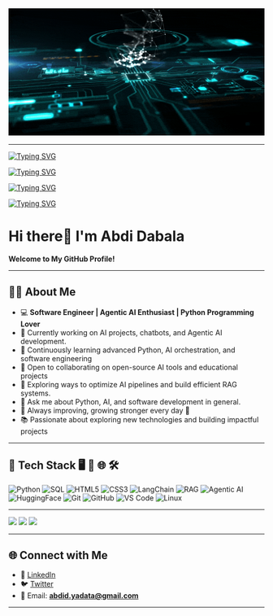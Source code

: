 <img src="assets/AI-Technology-Creation-Concept.gif" alt="AI-Technology-Creation-Concept" width="2000" height="250" />

---
<!------- Typing SVG ------->
[![Typing SVG](https://readme-typing-svg.demolab.com?font=Fira+Code&size=26&pause=1000&color=00FF88&center=true&vCenter=true&width=900&lines=Hi%2C+I'm+Abdi+Dabala;AI+Developer+%7C+Agentic+AI;Passionate+Problem+Solver;Always+Learning+%26+Building)](https://git.io/typing-svg)

[![Typing SVG](https://readme-typing-svg.demolab.com?font=Roboto&size=26&pause=1000&color=00FF88&center=true&vCenter=true&width=900&lines=Hi%2C+I'm+Abdi+Dabala;AI+Developer+%7C+Agentic+AI;Passionate+Problem+Solver;Always+Learning+%26+Building)](https://git.io/typing-svg)

[![Typing SVG](https://readme-typing-svg.demolab.com?font=Source+Code+Pro&size=26&pause=1000&color=00FF88&center=true&vCenter=true&width=900&lines=Hi%2C+I'm+Abdi+Dabala;AI+Developer+%7C+Agentic+AI;Passionate+Problem+Solver;Always+Learning+%26+Building)](https://git.io/typing-svg)

[![Typing SVG](https://readme-typing-svg.demolab.com?font=Poppins&size=26&pause=1000&color=00FF88&center=true&vCenter=true&width=900&lines=Hi%2C+I'm+Abdi+Dabala;AI+Developer+%7C+Agentic+AI;Passionate+Problem+Solver;Always+Learning+%26+Building)](https://git.io/typing-svg)


<!------- Typing SVG ------->
<!--
[![Typing SVG](https://readme-typing-svg.demolab.com?font=Fira+Code&size=26&pause=1000&color=00FF88&center=true&vCenter=true&width=900&lines=Hi%2C+I'm+Abdi+Dabala;AI+Developer+%7C+Agentic+AI;Web+Developer;Competitive+Programmer;Passionate+Problem+Solver;Always+Learning+%26+Building)](https://git.io/typing-svg)
-->


# Hi there👋  I'm Abdi Dabala
**Welcome to My GitHub Profile!**


---
## 🙋‍♂️ About Me
- 💻 **Software Engineer | Agentic AI Enthusiast | Python Programming Lover**  
- 🔭 Currently working on AI projects, chatbots, and Agentic AI development.  
- 🌱 Continuously learning advanced Python, AI orchestration, and software engineering
- 👯 Open to collaborating on open-source AI tools and educational projects
- 🤔 Exploring ways to optimize AI pipelines and build efficient RAG systems.  
- 💬 Ask me about Python, AI, and software development in general. 
- 💪 Always improving, growing stronger every day 🚀  
- 📚 Passionate about exploring new technologies and building impactful projects

---
## 🚀 Tech Stack 🖥️  🤖 🌐 🛠️

![Python](https://img.shields.io/badge/Python-3776AB?style=for-the-badge&logo=python&logoColor=white) ![SQL](https://img.shields.io/badge/SQL-003B57?style=for-the-badge&logo=postgresql&logoColor=white) ![HTML5](https://img.shields.io/badge/HTML5-E34F26?style=for-the-badge&logo=html5&logoColor=white) ![CSS3](https://img.shields.io/badge/CSS3-1572B6?style=for-the-badge&logo=css3&logoColor=white) ![LangChain](https://img.shields.io/badge/LangChain-1C3C3C?style=for-the-badge&logo=chainlink&logoColor=white) ![RAG](https://img.shields.io/badge/RAG%20(Retrieval%20Augmented%20Generation)-FF6F00?style=for-the-badge&logo=google&logoColor=white) ![Agentic AI](https://img.shields.io/badge/Agentic%20AI-000000?style=for-the-badge&logo=artstation&logoColor=white) ![HuggingFace](https://img.shields.io/badge/HuggingFace-FFD21E?style=for-the-badge&logo=huggingface&logoColor=black) ![Git](https://img.shields.io/badge/Git-F05032?style=for-the-badge&logo=git&logoColor=white) ![GitHub](https://img.shields.io/badge/GitHub-181717?style=for-the-badge&logo=github&logoColor=white) ![VS Code](https://img.shields.io/badge/VS%20Code-0078D4?style=for-the-badge&logo=visualstudiocode&logoColor=white) ![Linux](https://img.shields.io/badge/Linux-FCC624?style=for-the-badge&logo=linux&logoColor=black)
<!--

#### 🖥️ Programming Languages
![Python](https://img.shields.io/badge/Python-3776AB?style=for-the-badge&logo=python&logoColor=white) ![SQL](https://img.shields.io/badge/SQL-003B57?style=for-the-badge&logo=postgresql&logoColor=white) ![C++](https://img.shields.io/badge/C++-00599C?style=for-the-badge&logo=cplusplus&logoColor=white) ![Java](https://img.shields.io/badge/Java-007396?style=for-the-badge&logo=java&logoColor=white)


#### 🤖 AI & Frameworks
![LangChain](https://img.shields.io/badge/LangChain-1C3C3C?style=for-the-badge&logo=chainlink&logoColor=white) ![RAG](https://img.shields.io/badge/RAG%20(Retrieval%20Augmented%20Generation)-FF6F00?style=for-the-badge&logo=google&logoColor=white) ![Agentic AI](https://img.shields.io/badge/Agentic%20AI-000000?style=for-the-badge&logo=artstation&logoColor=white) ![HuggingFace](https://img.shields.io/badge/HuggingFace-FFD21E?style=for-the-badge&logo=huggingface&logoColor=black)

#### 🌐 Web Technologies
![HTML5](https://img.shields.io/badge/HTML5-E34F26?style=for-the-badge&logo=html5&logoColor=white) ![CSS3](https://img.shields.io/badge/CSS3-1572B6?style=for-the-badge&logo=css3&logoColor=white)


#### 🛠️ Tools & Platforms
![Git](https://img.shields.io/badge/Git-F05032?style=for-the-badge&logo=git&logoColor=white) ![GitHub](https://img.shields.io/badge/GitHub-181717?style=for-the-badge&logo=github&logoColor=white) ![VS Code](https://img.shields.io/badge/VS%20Code-0078D4?style=for-the-badge&logo=visualstudiocode&logoColor=white) ![Linux](https://img.shields.io/badge/Linux-FCC624?style=for-the-badge&logo=linux&logoColor=black)


### 📊 GitHub Stats
![Abdi's GitHub stats](https://github-readme-stats.vercel.app/api?username=abdi7d&show_icons=true&theme=tokyonight)  
 

 GitHub Stats
![Abdi's GitHub stats](https://github-readme-stats.vercel.app/api?username=abdi7d&show_icons=true&theme=tokyonight) ![Top Langs](https://github-readme-stats.vercel.app/api/top-langs/?username=abdi7d&layout=compact&theme=tokyonight)
  -->
---

<p float="left">
  <img src="https://github-readme-stats.vercel.app/api?username=abdi7d&show_icons=true&theme=tokyonight" width="300" /> <img src="https://github-readme-streak-stats.herokuapp.com/?user=abdi7d&theme=tokyonight" width="300" /> <img src="https://github-readme-stats.vercel.app/api/top-langs/?username=abdi7d&layout=compact&theme=tokyonight" width="300" />
</p>

---

## 🌐 Connect with Me
- 💼 [LinkedIn](https://www.linkedin.com/in/abdi7d/)  
- 🐦 [Twitter](https://x.com/abdi7d)  
- 📧 Email: **abdid.yadata@gmail.com**  

---
